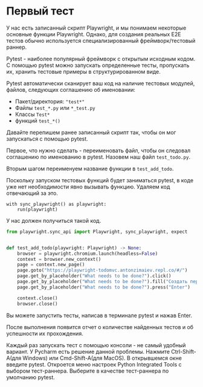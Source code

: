 # Первый тест

У нас есть записанный скрипт Playwright, и мы понимаем некоторые основные функции Playwright. Однако, для создания
реальных E2E тестов обычно используется специализированный фреймворк/тестовый раннер.

Pytest - наиболее популярный фреймворк с открытым исходным кодом. С помощью pytest можно запускать определенные тесты,
пропускать их, хранить тестовые примеры в структурированном виде.

Pytest автоматически сканирует ваш код на наличие тестовых модулей, файлов, следующих соглашению об именовании:

+ Пакет/директория: `"test*"`
+ Файлы `test_*.py` или `*_test.py`
+ Классы `Test*`
+ функций `test_*()`

Давайте перепишем ранее записанный скрипт так, чтобы он мог запускаться с помощью pytest.

Первое, что нужно сделать - переименовать файл, чтобы он следовал соглашению по именованию в pytest. Назовем наш файл
`test_todo.py`.

Вторым шагом переименуем название функции в `test_add_todo`.

Поскольку запуском тестовых функций будет заниматься pytest, в коде уже нет необходимости явно вызывать функцию. Удаляем
код отвечающий за это.

```
with sync_playwright() as playwright:
    run(playwright)
```

У нас должен получиться такой код.

```python
from playwright.sync_api import Playwright, sync_playwright, expect


def test_add_todo(playwright: Playwright) -> None:
    browser = playwright.chromium.launch(headless=False)
    context = browser.new_context()
    page = context.new_page()
    page.goto("https://playwright-todomvc.antonzimaiev.repl.co/#/")
    page.get_by_placeholder("What needs to be done?").click()
    page.get_by_placeholder("What needs to be done?").fill("Создать первый сценарий playwright")
    page.get_by_placeholder("What needs to be done?").press("Enter")

    context.close()
    browser.close()
```

Вы можете запустить тесты, написав в терминале pytest и нажав Enter.

После выполнения появится отчет о количестве найденных тестов и об успешности их прохождения.

Каждый раз запускать тест с помощью консоли - не самый удобный вариант. У Pycharm есть решение данной проблемы. Нажмите
Ctrl-Shift-A(для Windows) или Cmd-Shift-A(для MacOS). В открывшемся окне введите pytest. Откроется меню настроек Python
Integrated Tools с выбором тест-раннера. Выберите в качестве тест-раннера по умолчанию pytest.


